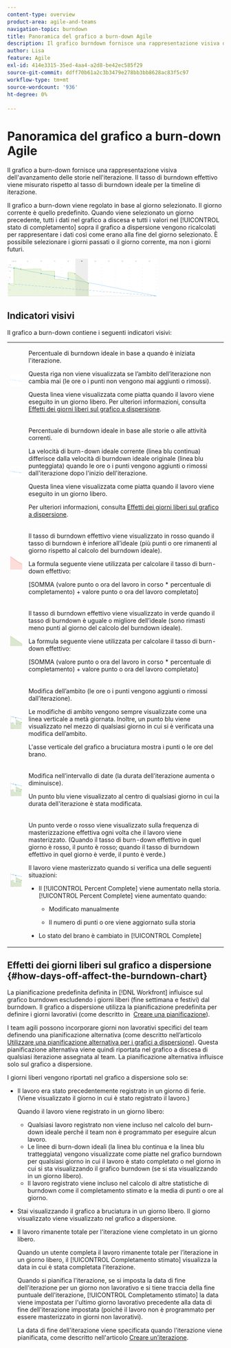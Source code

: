 ```yaml
---
content-type: overview
product-area: agile-and-teams
navigation-topic: burndown
title: Panoramica del grafico a burn-down Agile
description: Il grafico burndown fornisce una rappresentazione visiva dell'avanzamento delle storie nell'iterazione o nel progetto. Il tasso di burndown effettivo viene misurato rispetto al tasso di burndown ideale per l’iterazione o la timeline del progetto.
author: Lisa
feature: Agile
exl-id: 414e3315-35ed-4aa4-a2d8-be42ec585f29
source-git-commit: ddff70b61a2c3b3479e278bb3bb8628ac83f5c97
workflow-type: tm+mt
source-wordcount: '936'
ht-degree: 0%

---
```


# Panoramica del grafico a burn-down Agile

Il grafico a burn-down fornisce una rappresentazione visiva dell&#39;avanzamento delle storie nell&#39;iterazione. Il tasso di burndown effettivo viene misurato rispetto al tasso di burndown ideale per la timeline di iterazione.

Il grafico a burn-down viene regolato in base al giorno selezionato. Il giorno corrente è quello predefinito. Quando viene selezionato un giorno precedente, tutti i dati nel grafico a discesa e tutti i valori nel [!UICONTROL stato di completamento] sopra il grafico a dispersione vengono ricalcolati per rappresentare i dati così come erano alla fine del giorno selezionato. È possibile selezionare i giorni passati o il giorno corrente, ma non i giorni futuri.

![](assets/agile-iteration-burndown-350x88.png)

## Indicatori visivi

Il grafico a burn-down contiene i seguenti indicatori visivi:

<table style="table-layout:auto"> 
 <col> 
 <col> 
 <tbody> 
  <tr> 
   <td role="rowheader"> <img src="assets/agile-iteration-burndown-dottedblue.png" alt=""> </td> 
   <td> <p>Percentuale di burndown ideale in base a quando è iniziata l'iterazione.</p> <p>Questa riga non viene visualizzata se l’ambito dell’iterazione non cambia mai (le ore o i punti non vengono mai aggiunti o rimossi).</p> <p>Questa linea viene visualizzata come piatta quando il lavoro viene eseguito in un giorno libero. Per ulteriori informazioni, consulta <a title="Utilizzo del grafico Burndown Agile" href="#how-days-off-affect-the-burndown-chart" class="MCXref xref">Effetti dei giorni liberi sul grafico a dispersione</a>.</p> </td> 
  </tr> 
  <tr> 
   <td role="rowheader"> <img src="assets/agile-iteration-burndown-solidblue.png" alt=""> </td> 
   <td> <p>Percentuale di burndown ideale in base alle storie o alle attività correnti.</p> <p>La velocità di burn-down ideale corrente (linea blu continua) differisce dalla velocità di burndown ideale originale (linea blu punteggiata) quando le ore o i punti vengono aggiunti o rimossi dall'iterazione dopo l'inizio dell'iterazione.</p> <p>Questa linea viene visualizzata come piatta quando il lavoro viene eseguito in un giorno libero.</p> <p>Per ulteriori informazioni, consulta <a title="Utilizzo del grafico Burndown Agile" href="#how-days-off-affect-the-burndown-chart" class="MCXref xref">Effetti dei giorni liberi sul grafico a dispersione</a>.</p> </td> 
  </tr> 
  <tr> 
   <td role="rowheader"> <img src="assets/agile-iteration-burndown-red.png" alt=""> </td> 
   <td> <p>Il tasso di burndown effettivo viene visualizzato in rosso quando il tasso di burndown è inferiore all’ideale (più punti o ore rimanenti al giorno rispetto al calcolo del burndown ideale).</p> <p>La formula seguente viene utilizzata per calcolare il tasso di burn-down effettivo:</p> <p>[SOMMA (valore punto o ora del lavoro in corso * percentuale di completamento) + valore punto o ora del lavoro completato]</p> </td> 
  </tr> 
  <tr> 
   <td role="rowheader"> <img src="assets/agile-iteration-burndown-green.png" alt=""> </td> 
   <td> <p>Il tasso di burndown effettivo viene visualizzato in verde quando il tasso di burndown è uguale o migliore dell’ideale (sono rimasti meno punti al giorno del calcolo del burndown ideale).</p> <p>La formula seguente viene utilizzata per calcolare il tasso di burn-down effettivo:</p> <p>[SOMMA (valore punto o ora del lavoro in corso * percentuale di completamento) + valore punto o ora del lavoro completato]</p> </td> 
  </tr> 
  <tr> 
   <td role="rowheader"> <img src="assets/agile-iteration-burndown-scope.png" alt=""> </td> 
   <td> <p>Modifica dell’ambito (le ore o i punti vengono aggiunti o rimossi dall’iterazione).</p> <p>Le modifiche di ambito vengono sempre visualizzate come una linea verticale a metà giornata. Inoltre, un punto blu viene visualizzato nel mezzo di qualsiasi giorno in cui si è verificata una modifica dell’ambito.</p> <p>L'asse verticale del grafico a bruciatura mostra i punti o le ore del brano.</p> </td> 
  </tr> 
  <tr> 
   <td role="rowheader"> <img src="assets/agile-iteration-burndown-scope.png" alt=""> </td> 
   <td> <p>Modifica nell’intervallo di date (la durata dell’iterazione aumenta o diminuisce).</p> <p>Un punto blu viene visualizzato al centro di qualsiasi giorno in cui la durata dell'iterazione è stata modificata.</p> </td> 
  </tr> 
  <tr> 
   <td role="rowheader"> <img src="assets/agile-iteration-burndown-scope.png" alt=""> </td> 
   <td> <p>Un punto verde o rosso viene visualizzato sulla frequenza di masterizzazione effettiva ogni volta che il lavoro viene masterizzato. (Quando il tasso di burn-down effettivo in quel giorno è rosso, il punto è rosso; quando il tasso di burndown effettivo in quel giorno è verde, il punto è verde.)</p> <p>Il lavoro viene masterizzato quando si verifica una delle seguenti situazioni:</p> 
    <ul> 
     <li> Il [!UICONTROL Percent Complete] viene aumentato nella storia.<br>[!UICONTROL Percent Complete] viene aumentato quando: 
      <ul> 
       <li> <p>Modificato manualmente</p> </li> 
       <li> <p>Il numero di punti o ore viene aggiornato sulla storia</p> </li> 
      </ul></li>  
     <li>Lo stato del brano è cambiato in [!UICONTROL Complete]</li> 
    </ul> </td> 
  </tr> 
 </tbody> 
</table>

## Effetti dei giorni liberi sul grafico a dispersione {#how-days-off-affect-the-burndown-chart}

La pianificazione predefinita definita in [!DNL Workfront] influisce sul grafico burndown escludendo i giorni liberi (fine settimana e festivi) dal burndown. Il grafico a dispersione utilizza la pianificazione predefinita per definire i giorni lavorativi (come descritto in  [Creare una pianificazione](../../../administration-and-setup/set-up-workfront/configure-timesheets-schedules/create-schedules.md)).

I team agili possono incorporare giorni non lavorativi specifici del team definendo una pianificazione alternativa (come descritto nell’articolo [Utilizzare una pianificazione alternativa per i grafici a dispersione](../../../agile/use-scrum-in-an-agile-team/burndown/use-alt-team-schedule-burndown-charts.md)). Questa pianificazione alternativa viene quindi riportata nel grafico a discesa di qualsiasi iterazione assegnata al team. La pianificazione alternativa influisce solo sul grafico a dispersione.

I giorni liberi vengono riportati nel grafico a dispersione solo se:

* Il lavoro era stato precedentemente registrato in un giorno di ferie. (Viene visualizzato il giorno in cui è stato registrato il lavoro.)

  Quando il lavoro viene registrato in un giorno libero:

   * Qualsiasi lavoro registrato non viene incluso nel calcolo del burn-down ideale perché il team non è programmato per eseguire alcun lavoro.
   * Le linee di burn-down ideali (la linea blu continua e la linea blu tratteggiata) vengono visualizzate come piatte nel grafico burndown per qualsiasi giorno in cui il lavoro è stato completato o nel giorno in cui si sta visualizzando il grafico burndown (se si sta visualizzando in un giorno libero).
   * Il lavoro registrato viene incluso nel calcolo di altre statistiche di burndown come il completamento stimato e la media di punti o ore al giorno.

* Stai visualizzando il grafico a bruciatura in un giorno libero. Il giorno visualizzato viene visualizzato nel grafico a dispersione.
* Il lavoro rimanente totale per l&#39;iterazione viene completato in un giorno libero.

  Quando un utente completa il lavoro rimanente totale per l’iterazione in un giorno libero, il [!UICONTROL Completamento stimato] visualizza la data in cui è stata completata l’iterazione.

  Quando si pianifica l&#39;iterazione, se si imposta la data di fine dell&#39;iterazione per un giorno non lavorativo e si tiene traccia della fine puntuale dell&#39;iterazione, [!UICONTROL Completamento stimato] la data viene impostata per l&#39;ultimo giorno lavorativo precedente alla data di fine dell&#39;iterazione impostata (poiché il lavoro non è programmato per essere masterizzato in giorni non lavorativi).

  La data di fine dell&#39;iterazione viene specificata quando l&#39;iterazione viene pianificata, come descritto nell&#39;articolo [Creare un’iterazione](../../../agile/use-scrum-in-an-agile-team/iterations/create-an-iteration.md).

